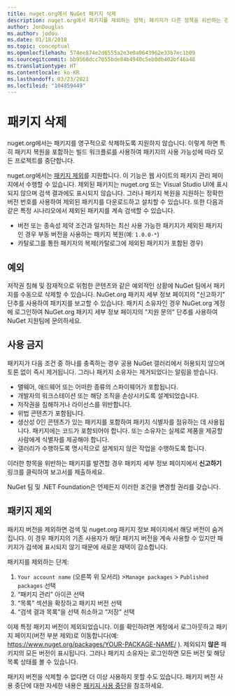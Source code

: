 ```yaml
---
title: nuget.org에서 NuGet 패키지 삭제
description: nuget.org에서 패키지를 제외하는 정책; 패키지가 다른 정책을 위반하는 경우를 제외하고 영구 삭제가 지원되지 않습니다.
author: JonDouglas
ms.author: jodou
ms.date: 01/18/2018
ms.topic: conceptual
ms.openlocfilehash: 574ee874e2d6555a2e3e0a0643962e33b7ec1b09
ms.sourcegitcommit: bb9560dcc7055bde84b4940c5eb0db402bf46a48
ms.translationtype: HT
ms.contentlocale: ko-KR
ms.lasthandoff: 03/23/2021
ms.locfileid: "104859449"
---
```

# <a name="deleting-packages"></a>패키지 삭제

nuget.org에서는 패키지를 영구적으로 삭제하도록 지원하지 않습니다. 이렇게 하면 특히 패키지 복원을 포함하는 빌드 워크플로를 사용하여 패키지의 사용 가능성에 따라 모든 프로젝트를 중단합니다.

nuget.org에서는 [패키지 제외](#unlisting-a-package)를 지원합니다. 이 기능은 웹 사이트의 패키지 관리 페이지에서 수행할 수 있습니다. 제외된 패키지는 nuget.org 또는 Visual Studio UI에 표시되지 않으며 검색 결과에도 표시되지 않습니다. 그러나 패키지 복원을 지원하는 정확한 버전 번호를 사용하여 제외된 패키지를 다운로드하고 설치할 수 있습니다. 또한 다음과 같은 특정 시나리오에서 제외된 패키지를 계속 검색할 수 있습니다.

- 버전 또는 종속성 제약 조건과 일치하는 최신 사용 가능한 패키지가 제외된 패키지인 경우 부동 버전을 사용하는 패키지 복원(예: `1.0.0-*`)
- 카탈로그를 통한 패키지의 복제(카탈로그에 제외된 패키지가 포함된 경우)

## <a name="exceptions"></a>예외

저작권 침해 및 잠재적으로 위험한 콘텐츠와 같은 예외적인 상황에 NuGet 팀에서 패키지를 수동으로 삭제할 수 있습니다. NuGet.org 패키지 세부 정보 페이지의 "신고하기" 단추를 사용하여 패키지를 보고할 수 있습니다. 패키지 소유자인 경우 NuGet.org 계정에 로그인하여 NuGet.org 패키지 세부 정보 페이지의 "지원 문의" 단추를 사용하여 NuGet 지원팀에 문의하세요.

## <a name="prohibited-use"></a>사용 금지

패키지가 다음 조건 중 하나를 충족하는 경우 공용 NuGet 갤러리에서 허용되지 않으며 토론 없이 즉시 제거됩니다. 그러나 패키지 소유자는 제거되었다는 알림을 받습니다.

- 맬웨어, 애드웨어 또는 어떠한 종류의 스파이웨어가 포함됩니다.
- 개발자의 워크스테이션 또는 해당 조직을 손상시키도록 설계되었습니다.
- 저작권을 침해하거나 라이선스를 위반합니다.
- 위법 콘텐츠가 포함됩니다.
- 생산성 0인 콘텐츠가 있는 패키지를 포함하여 패키지 식별자를 점유하는 데 사용됩니다. 패키지에는 코드가 포함되어야 합니다. 또는 소유자는 실제로 제품을 제공할 사람에게 식별자를 제공해야 합니다.
- 갤러리가 수행하도록 명시적으로 설계되지 않은 작업을 수행하도록 합니다.

이러한 항목을 위반하는 패키지를 발견할 경우 패키지 세부 정보 페이지에서 **신고하기** 링크를 클릭하여 보고서를 제출하세요.

NuGet 팀 및 .NET Foundation은 언제든지 이러한 조건을 변경할 권리를 갖습니다.

## <a name="unlisting-a-package"></a>패키지 제외
패키지 버전을 제외하면 검색 및 nuget.org 패키지 정보 페이지에서 해당 버전이 숨겨집니다. 이 경우 패키지의 기존 사용자가 해당 패키지 버전을 계속 사용할 수 있지만 패키지가 검색에 표시되지 않기 때문에 새로운 채택이 감소합니다.

패키지를 제외하는 단계:

1. `Your account name` (오른쪽 위 모서리) >`Manage packages` > `Published packages` 선택
1. “패키지 관리” 아이콘 선택
1. “목록” 섹션을 확장하고 패키지 버전 선택
1. “검색 결과 목록”을 선택 취소하고 “저장” 선택

이제 특정 패키지 버전이 제외되었습니다. 이를 확인하려면 계정에서 로그아웃하고 패키지 페이지(버전 부분 제외)로 이동합니다(예: https://www.nuget.org/packages/YOUR-PACKAGE-NAME/ ). 제외되지 **않은** 패키지의 모든 버전이 표시됩니다. 그러나 패키지 소유자는 로그인하면 모든 버전 및 해당 목록 상태를 볼 수 있습니다.

패키지 버전을 삭제할 수 없다면 더 이상 사용하지 못할 수도 있습니다. 패키지 버전 사용 중단에 대한 자세한 내용은 [패키지 사용 중단](../deprecate-packages.md)을 참조하세요.
